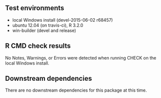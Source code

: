 ## Test environments
* local Windows install (devel-2015-06-02 r68457)
* ubuntu 12.04 (on travis-ci), R 3.2.0
* win-builder (devel and release)

## R CMD check results
No Notes, Warnings, or Errors were detected when running CHECK 
on the local Windows install.



## Downstream dependencies
There are no downstream dependencies for this package
at this time.